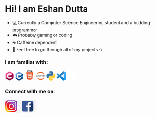 # Hi! I am Eshan Dutta
                  
- 💻 Currently a Computer Science Engineering student and a budding programmer
- 🎮 Probably gaming or coding
- ☕ Caffeine dependent
- 🧩 Feel free to go through all of my projects :)

### I am familiar with: 
<img src = "images/c.png" width="30"> <img src = "images/cpp1.png" width="25"> <img src = "images/html5.png" width="35"> <img src = "images/jupyter.png" width="30"> <img src = "images/python.png" width="30"> <img src = "images/vscode.png" width="30"> <img src = "images/unreal engine.png" width="30">

### Connect with me on:
<a href="https://www.instagram.com/eshan_dutta/">
        <img src = "images/instagram.png" width="40">
</a>
<a href="https://www.facebook.com/eshandutta06/">
        <img src = "images/fb.png" width="60">
</a>
